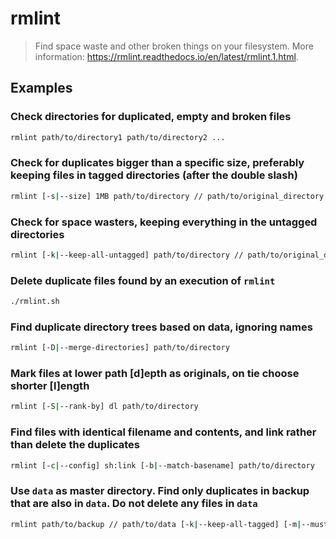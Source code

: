 # rmlint

> Find space waste and other broken things on your filesystem. More information: <https://rmlint.readthedocs.io/en/latest/rmlint.1.html>.

## Examples

### Check directories for duplicated, empty and broken files

```bash
rmlint path/to/directory1 path/to/directory2 ...
```

### Check for duplicates bigger than a specific size, preferably keeping files in tagged directories (after the double slash)

```bash
rmlint [-s|--size] 1MB path/to/directory // path/to/original_directory
```

### Check for space wasters, keeping everything in the untagged directories

```bash
rmlint [-k|--keep-all-untagged] path/to/directory // path/to/original_directory
```

### Delete duplicate files found by an execution of `rmlint`

```bash
./rmlint.sh
```

### Find duplicate directory trees based on data, ignoring names

```bash
rmlint [-D|--merge-directories] path/to/directory
```

### Mark files at lower path [d]epth as originals, on tie choose shorter [l]ength

```bash
rmlint [-S|--rank-by] dl path/to/directory
```

### Find files with identical filename and contents, and link rather than delete the duplicates

```bash
rmlint [-c|--config] sh:link [-b|--match-basename] path/to/directory
```

### Use `data` as master directory. Find only duplicates in backup that are also in `data`. Do not delete any files in `data`

```bash
rmlint path/to/backup // path/to/data [-k|--keep-all-tagged] [-m|--must-match-tagged]
```

